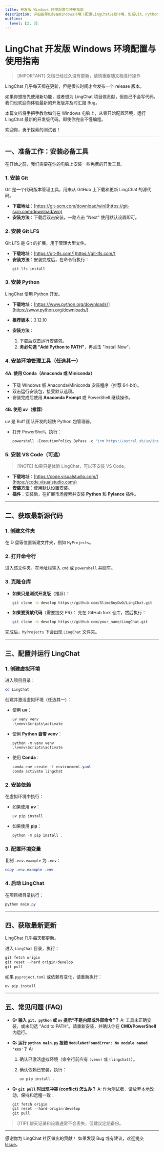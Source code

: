 ```yaml
---
title: 开发版 Windows 环境配置与使用指南
description: 详细指导如何在Windows环境下配置LingChat开发环境，包括Git、Python安装和源代码获取步骤。
outline:
  level: [2, 3]
---
```

# LingChat 开发版 Windows 环境配置与使用指南

> [IMPORTANT] 文档已经过久没有更新，请慎重跟随文档进行操作

LingChat 几乎每天都在更新，但是很长时间才会发布一个 release 版本。 
 
如果你想抢先使用新功能，或者想为 LingChat 项目做贡献，但自己不会写代码，我们也欢迎你体验最新的开发版并及时汇报 Bug。  

本篇文档将手把手教你如何在 Windows 电脑上，从零开始配置环境，运行 LingChat 最新的开发版代码。即使你完全不懂编程。  

欢迎你，勇于探索的测试者！

---

## 一、准备工作：安装必备工具

在开始之前，我们需要在你的电脑上安装一些免费的开发工具。

### 1. 安装 Git

Git 是一个代码版本管理工具，用来从 GitHub 上下载和更新 LingChat 的源代码。

- **下载地址**：[https://git-scm.com/download/win](https://git-scm.com/download/win)  
- **安装方法**：下载后双击安装，一路点击 "Next" 使用默认设置即可。

### 2. 安装 Git LFS

Git LFS 是 Git 的扩展，用于管理大型文件。

- **下载地址**：[https://git-lfs.com/](https://git-lfs.com/)  
- **安装方法**：安装完成后，在命令行执行：
  ```powershell
  git lfs install
    ```

### 3. 安装 Python

LingChat 使用 Python 开发。

* **下载地址**：[https://www.python.org/downloads/](https://www.python.org/downloads/)
* **推荐版本**：3.12.10
* **安装方法**：

  1. 下载后双击运行安装包。
  2. **务必勾选 "Add Python to PATH"**，再点击 "Install Now"。

### 4. 安装环境管理工具（任选其一）

#### 4A. 使用 Conda（Anaconda 或 Miniconda）

* 下载 Windows 版 Anaconda/Miniconda 安装程序（推荐 64-bit）。
* 双击运行安装包，接受默认选项。
* 安装完成后使用 **Anaconda Prompt** 或 PowerShell 继续操作。

#### 4B. 使用 uv（推荐）

uv 是 Ruff 团队开发的超快 Python 包管理器。

* 打开 PowerShell，执行：

  ```powershell
  powershell -ExecutionPolicy ByPass -c "irm https://astral.sh/uv/install.ps1 | iex"
  ```

### 5. 安装 VS Code（可选）

> \[!NOTE]
> 如果只是体验 LingChat，可以不安装 VS Code。

* **下载地址**：[https://code.visualstudio.com/](https://code.visualstudio.com/)
* **安装方法**：使用默认设置安装。
* **插件**：安装后，在扩展市场搜索并安装 **Python** 和 **Pylance** 插件。

---

## 二、获取最新源代码

### 1. 创建文件夹

在 D 盘等位置新建文件夹，例如 `MyProjects`。

### 2. 打开命令行

进入该文件夹，在地址栏输入 `cmd` 或 `powershell` 并回车。

### 3. 克隆仓库

* **如果只是测试开发版**（推荐）：

  ```bash
  git clone -b develop https://github.com/SlimeBoyOwO/LingChat.git
  ```

* **如果要贡献代码**（需要提交 PR）：
  先在 GitHub fork 仓库，然后执行：

  ```bash
  git clone -b develop https://github.com/your_name/LingChat.git
  ```

完成后，`MyProjects` 下会出现 `LingChat` 文件夹。

---

## 三、配置并运行 LingChat

### 1. 创建虚拟环境

进入项目目录：

```powershell
cd LingChat
```

创建并激活虚拟环境（任选其一）：

* 使用 **uv**：

  ```powershell
  uv venv venv
  .\venv\Scripts\activate
  ```

* 使用 **Python 自带 venv**：

  ```powershell
  python -m venv venv
  .\venv\Scripts\activate
  ```

* 使用 **Conda**：

  ```powershell
  conda env create -f environment.yaml
  conda activate lingchat
  ```

### 2. 安装依赖

在虚拟环境中执行：

* 如果使用 **uv**：

  ```powershell
  uv pip install .
  ```

* 如果使用 **pip**：

  ```powershell
  python -m pip install .
  ```

### 3. 配置环境变量

复制 `.env.example` 为 `.env`：

```powershell
copy .env.example .env
```

### 4. 启动 LingChat

在项目根目录执行：

```powershell
python main.py
```

---

## 四、获取最新更新

LingChat 几乎每天都更新。

进入 `LingChat` 目录，执行：

```powershell
git fetch origin
git reset --hard origin/develop
git pull
```

如果 `pyproject.toml` 或依赖有变化，请重新执行：

```powershell
uv pip install .
```

---

## 五、常见问题 (FAQ)

* **Q: 输入 `git`、`python` 或 `uv` 提示“不是内部或外部命令”？**
  A: 工具未正确安装，或未勾选 “Add to PATH”。请重新安装，并确认你在 **CMD/PowerShell** 内运行。

* **Q: 运行 `python main.py` 报错 `ModuleNotFoundError: No module named 'xxx'`？**
  A:

  1. 确认已激活虚拟环境（命令行前应有 `(venv)` 或 `(lingchat)`）。
  2. 确认依赖已安装，执行：

     ```powershell
     uv pip install .
     ```

* **Q: `git pull` 时出现冲突 (conflict) 怎么办？**
  A: 作为测试者，请放弃本地改动，保持和远程一致：

  ```powershell
  git fetch origin
  git reset --hard origin/develop
  git pull
  ```

> \[!TIP] 聊天记录和设置通常不会丢失，但建议定期备份。

---

感谢你为 LingChat 社区做出的贡献！
如果发现 Bug 或有建议，欢迎提交 [Issue](https://github.com/SlimeBoyOwO/LingChat/issues)。

